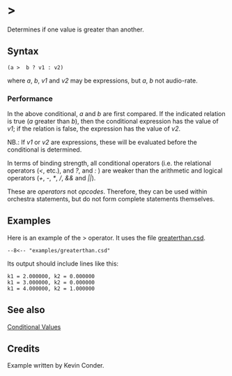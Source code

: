 <!--
id:greaterthan
category:Instrument Control:Conditional Values
-->
# &gt;
Determines if one value is greater than another.

## Syntax
``` csound-orc
(a >  b ? v1 : v2)
```

where _a_, _b_, _v1_ and _v2_ may be expressions, but _a_, _b_ not audio-rate.

### Performance

In the above conditional, _a_ and _b_ are first compared. If the indicated relation is true (_a_ greater than _b_), then the conditional expression has the value of _v1_; if the relation is false, the expression has the value of _v2_.

NB.: If _v1_ or _v2_ are expressions, these will be evaluated before the conditional is determined.

In terms of binding strength, all conditional operators (i.e. the relational operators (_&lt;_, etc.), and _?_, and _:_ ) are weaker than the arithmetic and logical operators (_+_, _-_, _*_, _/_, _&amp;&amp;_ and _||_).

These are _operators_ not _opcodes_. Therefore, they can be used within orchestra statements, but do not form complete statements themselves.

## Examples

Here is an example of the &gt; operator. It uses the file [greaterthan.csd](../../examples/greaterthan.csd).

``` csound-csd title="Example of the &gt; operator." linenums="1"
--8<-- "examples/greaterthan.csd"
```

Its output should include lines like this:

```
k1 = 2.000000, k2 = 0.000000
k1 = 3.000000, k2 = 0.000000
k1 = 4.000000, k2 = 1.000000
```

## See also

[Conditional Values](../../control/conditional)

## Credits

Example written by Kevin Conder.
